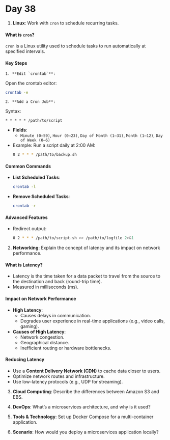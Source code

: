 # Day 38

1. **Linux**: Work with `cron` to schedule recurring tasks.
#### **What is `cron`?**
`cron` is a Linux utility used to schedule tasks to run automatically at specified intervals.

#### **Key Steps**
    1. **Edit `crontab`**:
   Open the crontab editor:
   ```bash
   crontab -e
   ```
    2. **Add a Cron Job**:
   Syntax:
   ```
   * * * * * /path/to/script
   ```
   - **Fields**:
     - `Minute (0–59)`, `Hour (0–23)`, `Day of Month (1–31)`, `Month (1–12)`, `Day of Week (0–6)`
   - Example: Run a script daily at 2:00 AM:
     ```bash
     0 2 * * * /path/to/backup.sh
     ```

#### **Common Commands**
- **List Scheduled Tasks**:
  ```bash
  crontab -l
  ```
- **Remove Scheduled Tasks**:
  ```bash
  crontab -r
  ```

#### **Advanced Features**
- Redirect output:
  ```bash
  0 2 * * * /path/to/script.sh >> /path/to/logfile 2>&1
  ```


2. **Networking**: Explain the concept of latency and its impact on network performance.
#### **What is Latency?**
- Latency is the time taken for a data packet to travel from the source to the destination and back (round-trip time).
- Measured in milliseconds (ms).

#### **Impact on Network Performance**
- **High Latency**:
  - Causes delays in communication.
  - Degrades user experience in real-time applications (e.g., video calls, gaming).
- **Causes of High Latency**:
  - Network congestion.
  - Geographical distance.
  - Inefficient routing or hardware bottlenecks.

#### **Reducing Latency**
- Use a **Content Delivery Network (CDN)** to cache data closer to users.
- Optimize network routes and infrastructure.
- Use low-latency protocols (e.g., UDP for streaming).


3. **Cloud Computing**: Describe the differences between Amazon S3 and EBS.

4. **DevOps**: What’s a microservices architecture, and why is it used?

5. **Tools & Technology**: Set up Docker Compose for a multi-container application.

6. **Scenario**: How would you deploy a microservices application locally?

